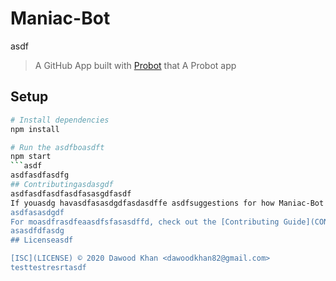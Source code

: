 # Maniac-Bot
asdf
> A GitHub App built with [Probot](https://github.com/probot/probot) that A Probot app

## Setup

```sh
# Install dependencies
npm install

# Run the asdfboasdft
npm start
```asdf
asdfasdfasdfg
## Contributingasdasgdf
asdfasdfasdfasdfasasgdfasdf
If youasdg havasdfasasdgdfasdasdffe asdfsuggestions for how Maniac-Bot could be improved, or want to report a bug, open an issue! We'd love all asasdfdfasasdfdfasdgand any contribuasdftionsasdf.
asdfasasdgdf
For moasdfrasdfeaasdfsfasasdffd, check out the [Contributing Guide](CONTRIBUTING.md).
asasdfdfasdg
## Licenseasdf

[ISC](LICENSE) © 2020 Dawood Khan <dawoodkhan82@gmail.com>
testtestresrtasdf
